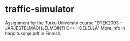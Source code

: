 # traffic-simulator
Assignment for the Turku University course "DTEK2003 - JÄRJESTELMÄOHJELMOINTI C++ -KIELELLÄ"
More info in harjoitusohje.pdf in Finnish.
